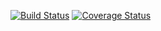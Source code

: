 [![Build Status](https://travis-ci.com/chrismeeky/arca_back.svg?branch=develop)](https://travis-ci.com/chrismeeky/arca_back)
[![Coverage Status](https://coveralls.io/repos/github/chrismeeky/arca_back/badge.svg?branch=develop)](https://coveralls.io/github/chrismeeky/arca_back?branch=develop)